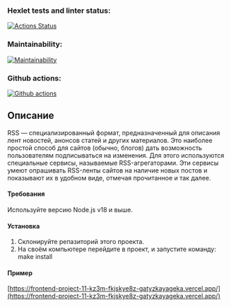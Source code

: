 ### Hexlet tests and linter status:
[![Actions Status](https://github.com/GatyzkayaGeka/frontend-project-11/workflows/hexlet-check/badge.svg)](https://github.com/GatyzkayaGeka/frontend-project-11/actions)

### Maintainability:
[![Maintainability](https://api.codeclimate.com/v1/badges/546a6240488be1fe3050/maintainability)](https://codeclimate.com/github/GatyzkayaGeka/frontend-project-11/maintainability)

### Github actions:
[![Github actions](https://github.com/GatyzkayaGeka/frontend-project-11/actions/workflows/github-actions.yml/badge.svg)](https://github.com/GatyzkayaGeka/frontend-project-11/actions/workflows/github-actions.yml)


## Описание
RSS — специализированный формат, предназначенный для описания лент новостей, анонсов статей и других материалов. Это наиболее простой способ для сайтов (обычно, блогов) дать возможность пользователям подписываться на изменения. Для этого используются специальные сервисы, называемые RSS-агрегаторами. Эти сервисы умеют опрашивать RSS-ленты сайтов на наличие новых постов и показывают их в удобном виде, отмечая прочитанное и так далее.

#### Требования
Используйте версию  Node.js v18 и выше.

#### Установка
1. Склонируйте репазиторий этого проекта.
2. На своём компьютере перейдите в проект, и запустите команду: make install

#### Пример
[https://frontend-project-11-kz3m-fkjskye8z-gatyzkayageka.vercel.app/](https://frontend-project-11-kz3m-fkjskye8z-gatyzkayageka.vercel.app/)